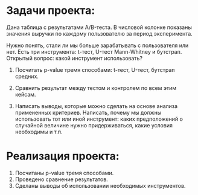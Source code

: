 # Задачи проекта:
Дана таблица с результатами A/B-теста. В числовой колонке показаны значения выручки по каждому пользователю за период эксперимента. 

Нужно понять, стали ли мы больше зарабатывать с пользователя или нет. Есть три инструмента: t-тест, U-тест Mann-Whitney и бутстрап. Открытый вопрос: какой инструмент использовать?

1. Посчитать p-value тремя способами: t-тест, U-тест, бутстрап средних.

2. Сравнить результат между тестом и контролем по всем этим кейсам.

3. Написать выводы, которые можно сделать на основе анализа примененных критериев. Написать, почему мы должны использовать тот или иной инструмент: каких предположений о случайной величине нужно придерживаться, какие условия необходимы и т.п.

# Реализация проекта: 
1. Посчитаны p-value тремя способами.
2. Проведено сравнение результатов.
3. Сделаны выводы об использовании необходимых инструментов.
